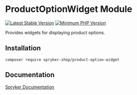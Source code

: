# ProductOptionWidget Module
[![Latest Stable Version](https://poser.pugx.org/spryker-shop/product-option-widget/v/stable.svg)](https://packagist.org/packages/spryker-shop/product-option-widget)
[![Minimum PHP Version](https://img.shields.io/badge/php-%3E%3D%208.3-8892BF.svg)](https://php.net/)

Provides widgets for displaying product options.

## Installation

```
composer require spryker-shop/product-option-widget
```

## Documentation

[Spryker Documentation](https://docs.spryker.com)
